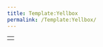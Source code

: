 ```yaml
---
title: Template:Yellbox
permalink: /Template:Yellbox/
---
```


|     |
|-----|
|     |

<noinclude> </noinclude>